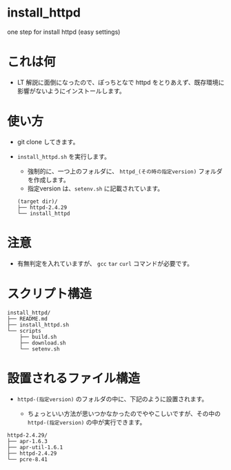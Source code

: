 # install_httpd
one step for install httpd (easy settings)

# これは何

* LT 解説に面倒になったので、ぽっちとなで httpd をとりあえず、既存環境に影響がないようにインストールします。

# 使い方

* git clone してきます。

* `install_httpd.sh` を実行します。

    * 強制的に、一つ上のフォルダに、 `httpd_(その時の指定version)` フォルダを作成します。
    * 指定version は、`setenv.sh` に記載されています。
    ```
    (target dir)/
    ├── httpd-2.4.29
    └── install_httpd
    ```
# 注意

* 有無判定を入れていますが、 `gcc` `tar` `curl` コマンドが必要です。

# スクリプト構造

```
install_httpd/
├── README.md
├── install_httpd.sh
└── scripts
    ├── build.sh
    ├── download.sh
    └── setenv.sh
```

# 設置されるファイル構造

* `httpd-(指定version)` のフォルダの中に、下記のように設置されます。

    * ちょっといい方法が思いつかなかったのでややこしいですが、その中の `httpd-(指定version)` の中が実行できます。

```
httpd-2.4.29/
├── apr-1.6.3
├── apr-util-1.6.1
├── httpd-2.4.29
└── pcre-8.41
```
